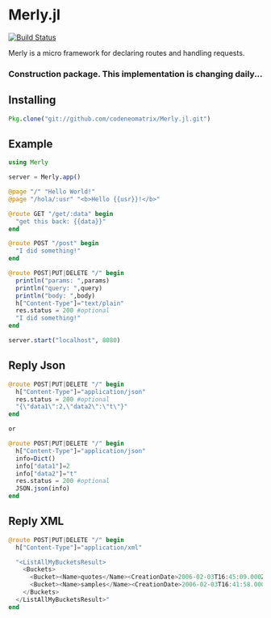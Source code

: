 # Merly.jl

[![Build Status](https://travis-ci.org/codeneomatrix/Merly.jl.svg?branch=master)](https://travis-ci.org/codeneomatrix/Merly.jl)


Merly is a micro framework for declaring routes and handling requests.

### Construction package.  This implementation is changing daily...


Installing
----------
```julia
Pkg.clone("git://github.com/codeneomatrix/Merly.jl.git")
```

## Example

```julia
using Merly

server = Merly.app()

@page "/" "Hello World!"
@page "/hola/:usr" "<b>Hello {{usr}}!</b>"

@route GET "/get/:data" begin
  "get this back: {{data}}"
end

@route POST "/post" begin
  "I did something!"
end

@route POST|PUT|DELETE "/" begin
  println("params: ",params)
  println("query: ",query)
  println("body: ",body)
  h["Content-Type"]="text/plain"
  res.status = 200 #optional
  "I did something!"
end

server.start("localhost", 8080)

```


## Reply Json

```julia
@route POST|PUT|DELETE "/" begin
  h["Content-Type"]="application/json"
  res.status = 200 #optional
  "{\"data1\":2,\"data2\":\"t\"}"
end

or

@route POST|PUT|DELETE "/" begin
  h["Content-Type"]="application/json"
  info=Dict()
  info["data1"]=2
  info["data2"]="t"
  res.status = 200 #optional
  JSON.json(info)
end

```

## Reply XML

```julia
@route POST|PUT|DELETE "/" begin
  h["Content-Type"]="application/xml"

  "<ListAllMyBucketsResult>
    <Buckets>
      <Bucket><Name>quotes</Name><CreationDate>2006-02-03T16:45:09.000Z</CreationDate></Bucket>
      <Bucket><Name>samples</Name><CreationDate>2006-02-03T16:41:58.000Z</CreationDate></Bucket>
    </Buckets>
  </ListAllMyBucketsResult>"
end

```
